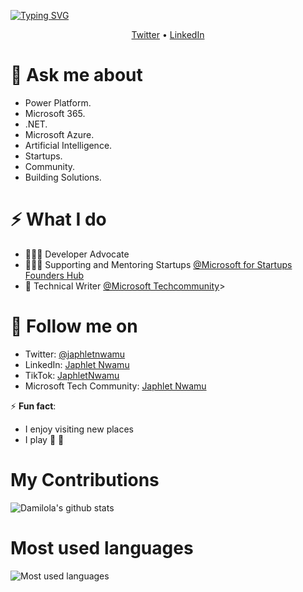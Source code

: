 <!-- <h3 align="center">Hi there! 👋  I'm Japhlet Nwamu </h3> -->

[![Typing SVG](https://readme-typing-svg.herokuapp.com?size=25&duration=2500&color=8C43EA&vCenter=true&width=300&height=40&lines=Hi+there+%F0%9F%91%8B%F0%9F%8F%BB;I'm+Dami+Sparks)](https://git.io/typing-svg)

<p align="center">
  <a href="//twitter.com/japhletnwamu">Twitter</a> • 
  <a href="//www.linkedin.com/in/japhletnwamu">LinkedIn</a>
</p>
<!-- > ✨ I'm a Developer Advocate -->

# 💬 Ask me about 
* Power Platform.
* Microsoft 365.
* .NET.
* Microsoft Azure.
* Artificial Intelligence.
* Startups.
* Community.
* Building Solutions.


# ⚡️ What I do
- 👨🏾‍💻 Developer Advocate
- 👨🏾‍🏫 Supporting and Mentoring Startups [@Microsoft for Startups Founders Hub](https://www.aka.ms/JoinMSFoundersHub/)
- 📝 Technical Writer [@Microsoft Techcommunity](https://aka.ms/MSFTTechCommunity)>

# 👀 Follow me on

- Twitter: [@japhletnwamu](https://twitter.com/DamiSparks) 
- LinkedIn: [Japhlet Nwamu](https://www.linkedin.com/in/japhletnwamu)
- TikTok: [JaphletNwamu](https://tiktok.com/@japhletnwamu)
- Microsoft Tech Community: [Japhlet Nwamu](https://damisparks.medium.com/)

⚡ **Fun fact**:

- I enjoy visiting new places
- I play 🎸 🥁 


# My Contributions

![Damilola's github stats](https://github-readme-stats.vercel.app/api?username=japhletnwamu&count_private=true&show_icons=true&theme=dark)

# Most used languages
![Most used languages](https://github-readme-stats.vercel.app/api/top-langs/?username=japhletnwamu&count_private=true&layout=compact&title_color=553c9a&text_color=1a202c&hide=jupyter%20notebook,html)

<!--
**damisparks/damisparks** is a ✨ _special_ ✨ repository because its `README.md` (this file) appears on your GitHub profile.

Here are some ideas to get you started:

- 🌱 I’m currently learning ...
- 👯 I’m looking to collaborate on ...
- 🤔 I’m looking for help with ...
- 💬 Ask me about ...
- 📫 How to reach me: ...
- 😄 Pronouns: ...
- ⚡ Fun fact: ...
-->
